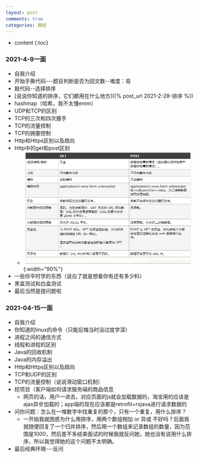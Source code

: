 ```yaml
---
layout: post
comments: true
categories: 面经
---
```


* content
{:toc}

### 2021-4-9一面
* 自我介绍
* 开始手撕代码---题目判断是否为回文数--难度：易
* 敲代码--选择排序
* [说说你知道的排序，它们都用在什么地方]({% post_url 2021-2-28-排序 %})
* hashmap（哈希，我不太懂emm）
* UDP和TCP的区别
* TCP的三次和四次握手
* TCP的流量控制
* TCP的拥塞控制
* Http和Https区别以及趋向
* Http中的get和post区别
    * ![图1](\static\img\get_post.png){:width="90%"}
* 一些你平时学的东西（说白了就是想看你有还有多少料）
* 黑盒测试和白盒测试
* 最后当然是提问题啦

### 2021-04-15一面
* 自我介绍
* 你知道的linux的命令（只能后悔当时没过度学深）
* 进程之间的通信方式
* 线程和进程的区别
* Java的回收机制
* Java的内存溢出
* Http和Https区别以及趋向
* TCP和UDP的区别
* TCP的流量控制（说说滑动窗口机制）
* 挖项目（客户端如何请求服务端的商品信息
    * 网页的话，用户一进去，对应页面的js就会加载数据的，淘宝用的应该是ajax异步加载的；app端的现在应该都是retrofit+rxjava进行请求数据的
* 问你问题：怎么在一堆数字中找重复的那个，只有一个重复，用什么排序？
    * 一开始我就困惑为什么用排序，用两个数组相加 or 异或 不好吗？后面我就随便回复了一个归并排序，然后用一个数组来记录数组的数量，因为范围是1000，然后差不多结束面试的时候我就反问她，她也没有说用什么排序，所以我觉得她的这个问题不太明确。
* 最后经典环境---反问